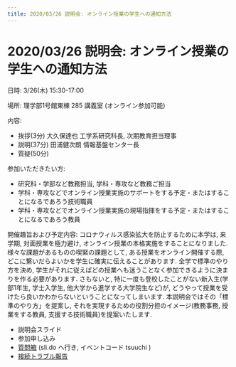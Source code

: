 ```yaml
---
title: 2020/03/26 説明会: オンライン授業の学生への通知方法
---
```


# 2020/03/26  説明会: オンライン授業の学生への通知方法

日時: 3/26(木) 15:30-17:00 

場所: 理学部1号館東棟 285 講義室 (オンライン参加可能)

内容:
 * 挨拶(3分) 大久保達也 工学系研究科長, 次期教育担当理事
 * 説明(37分) 田浦健次朗 情報基盤センター長
 * 質疑(50分) 

参加いただきたい方:
 * 研究科・学部など教務担当, 学科・専攻など教務ご担当
 * 学科・専攻などでオンライン授業実施のサポートをする予定・またはすることになるであろう技術職員
 * 学科・専攻などでオンライン授業実施の現場指揮をする予定・またはすることになるであろう教員

開催趣旨および予定内容: コロナウィルス感染拡大を防止するために本学は, 来学期, 対面授業を極力避け, オンライン授業の本格実施をすることになりました. 様々な課題があるものの喫緊の課題として, ある授業をオンライン開催する際, どこに繋いだらよいかを学生に確実に伝えることがあります. 全学で標準のやり方を決め, 学生がそれに従えばどの授業へも迷うことなく参加できるように決まりを作る必要があります. さもないと, 特に一度も登校したことがない新入生(学部1年生, 学士入学生, 他大学から進学する大学院生など)が, どうやって授業を受けたら良いかわからないということになってしまいます. 本説明会ではその「標準のやり方」を提案し, それを実現するための役割分担のイメージ(教務事務, 授業をする教員, 支援する技術職員)を提案いたします. 

* 説明会スライド <!-- [pdf](xxxx.pdf), [pptx](xxxx.pptx) -->
* 参加申し込み <!-- [参加申し込み](https://tinyurl.com/xxxxxx) -->
* [質問箱](https://admin.sli.do/event/5lger88n/questions) (sli.do へ行き, イベントコード tsuuchi )
* [接続トラブル報告](https://tinyurl.com/rpf3brz)
